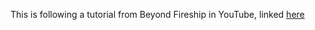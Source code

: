 This is following a tutorial from Beyond Fireship in YouTube, linked [here](https://www.youtube.com/watch?v=T33NN_pPeNI)
